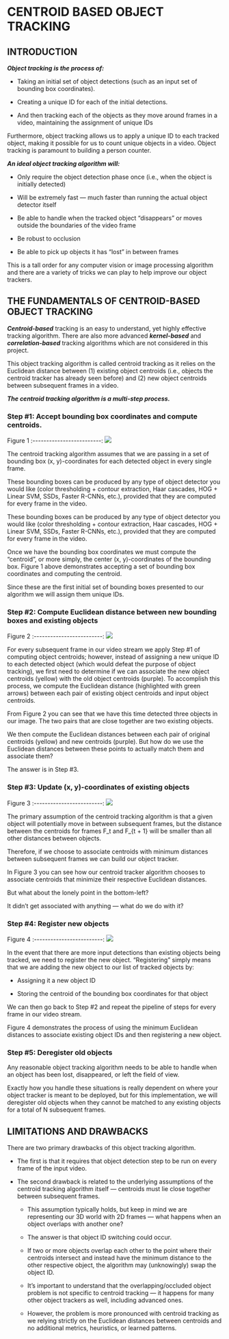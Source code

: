 # CENTROID BASED OBJECT TRACKING

## INTRODUCTION

***Object tracking is the process of:***


* Taking an initial set of object detections (such as an input set of bounding box coordinates).

* Creating a unique ID for each of the initial detections.

* And then tracking each of the objects as they move around frames in a video, maintaining the assignment of unique IDs


Furthermore, object tracking allows us to apply a unique ID to each tracked object, making it possible for us to count unique objects in a video. Object tracking is paramount to building a person counter.

***An ideal object tracking algorithm will:***

* Only require the object detection phase once (i.e., when the object is initially detected)

* Will be extremely fast — much faster than running the actual object detector itself

* Be able to handle when the tracked object “disappears” or moves outside the boundaries of the video frame

* Be robust to occlusion

* Be able to pick up objects it has “lost” in between frames


This is a tall order for any computer vision or image processing algorithm and there are a variety of tricks we can play to help improve our object trackers.

## THE FUNDAMENTALS OF CENTROID-BASED OBJECT TRACKING

***Centroid-based*** tracking is an easy to understand, yet highly effective tracking algorithm. There are also more advanced ***kernel-based*** and ***correlation-based*** tracking algorithms which are not considered in this project.

This object tracking algorithm is called centroid tracking as it relies on the Euclidean distance between (1) existing object centroids (i.e., objects the centroid tracker has already seen before) and (2) new object centroids between subsequent frames in a video.

***The centroid tracking algorithm is a multi-step process.***

### Step #1: Accept bounding box coordinates and compute centroids.

Figure 1
:-------------------------:
![](assets/README/1.png)

The centroid tracking algorithm assumes that we are passing in a set of bounding box (x, y)-coordinates for each detected object in every single frame.

These bounding boxes can be produced by any type of object detector you would like (color thresholding + contour extraction, Haar cascades, HOG + Linear SVM, SSDs, Faster R-CNNs, etc.), provided that they are computed for every frame in the video.

These bounding boxes can be produced by any type of object detector you would like (color thresholding + contour extraction, Haar cascades, HOG + Linear SVM, SSDs, Faster R-CNNs, etc.), provided that they are computed for every frame in the video.

Once we have the bounding box coordinates we must compute the “centroid”, or more simply, the center (x, y)-coordinates of the bounding box. Figure 1 above demonstrates accepting a set of bounding box coordinates and computing the centroid.

Since these are the first initial set of bounding boxes presented to our algorithm we will assign them unique IDs.


### Step #2: Compute Euclidean distance between new bounding boxes and existing objects

Figure 2
:-------------------------:
![](assets/README/2.png)

For every subsequent frame in our video stream we apply Step #1 of computing object centroids; however, instead of assigning a new unique ID to each detected object (which would defeat the purpose of object tracking), we first need to determine if we can associate the new object centroids (yellow) with the old object centroids (purple). To accomplish this process, we compute the Euclidean distance (highlighted with green arrows) between each pair of existing object centroids and input object centroids.

From Figure 2 you can see that we have this time detected three objects in our image. The two pairs that are close together are two existing objects.

We then compute the Euclidean distances between each pair of original centroids (yellow) and new centroids (purple). But how do we use the Euclidean distances between these points to actually match them and associate them?

The answer is in Step #3.

### Step #3: Update (x, y)-coordinates of existing objects

Figure 3
:-------------------------:
![](assets/README/3.png)

The primary assumption of the centroid tracking algorithm is that a given object will potentially move in between subsequent frames, but the distance between the centroids for frames F_t and F_{t + 1} will be smaller than all other distances between objects.

Therefore, if we choose to associate centroids with minimum distances between subsequent frames we can build our object tracker.

In Figure 3 you can see how our centroid tracker algorithm chooses to associate centroids that minimize their respective Euclidean distances.

But what about the lonely point in the bottom-left?

It didn’t get associated with anything — what do we do with it?


### Step #4: Register new objects

Figure 4
:-------------------------:
![](assets/README/4.png)

In the event that there are more input detections than existing objects being tracked, we need to register the new object. “Registering” simply means that we are adding the new object to our list of tracked objects by:

* Assigning it a new object ID

* Storing the centroid of the bounding box coordinates for that object

We can then go back to Step #2 and repeat the pipeline of steps for every frame in our video stream.

Figure 4 demonstrates the process of using the minimum Euclidean distances to associate existing object IDs and then registering a new object.

### Step #5: Deregister old objects

Any reasonable object tracking algorithm needs to be able to handle when an object has been lost, disappeared, or left the field of view.

Exactly how you handle these situations is really dependent on where your object tracker is meant to be deployed, but for this implementation, we will deregister old objects when they cannot be matched to any existing objects for a total of N subsequent frames.




## LIMITATIONS AND DRAWBACKS

There are two primary drawbacks of this object tracking algorithm.

* The first is that it requires that object detection step to be run on every frame of the input video.

* The second drawback is related to the underlying assumptions of the centroid tracking algorithm itself — centroids must lie close together between subsequent frames.

    * This assumption typically holds, but keep in mind we are representing our 3D world with 2D frames — what happens when an object overlaps with another one?

    * The answer is that object ID switching could occur.

    * If two or more objects overlap each other to the point where their centroids intersect and instead have the minimum distance to the other respective object, the algorithm may (unknowingly) swap the object ID.

    * It’s important to understand that the overlapping/occluded object problem is not specific to centroid tracking — it happens for many other object trackers as well, including advanced ones.

    * However, the problem is more pronounced with centroid tracking as we relying strictly on the Euclidean distances between centroids and no additional metrics, heuristics, or learned patterns.














